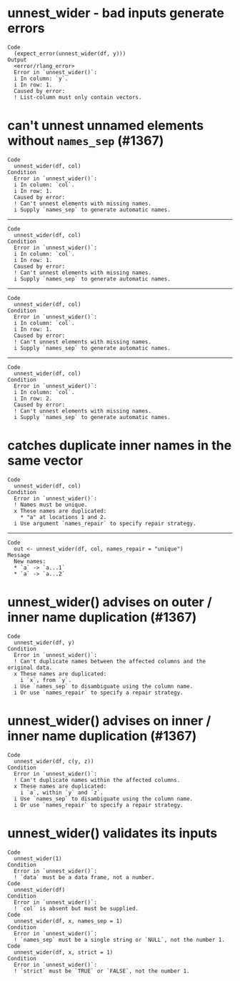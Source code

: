 # unnest_wider - bad inputs generate errors

    Code
      (expect_error(unnest_wider(df, y)))
    Output
      <error/rlang_error>
      Error in `unnest_wider()`:
      i In column: `y`.
      i In row: 1.
      Caused by error:
      ! List-column must only contain vectors.

# can't unnest unnamed elements without `names_sep` (#1367)

    Code
      unnest_wider(df, col)
    Condition
      Error in `unnest_wider()`:
      i In column: `col`.
      i In row: 1.
      Caused by error:
      ! Can't unnest elements with missing names.
      i Supply `names_sep` to generate automatic names.

---

    Code
      unnest_wider(df, col)
    Condition
      Error in `unnest_wider()`:
      i In column: `col`.
      i In row: 1.
      Caused by error:
      ! Can't unnest elements with missing names.
      i Supply `names_sep` to generate automatic names.

---

    Code
      unnest_wider(df, col)
    Condition
      Error in `unnest_wider()`:
      i In column: `col`.
      i In row: 1.
      Caused by error:
      ! Can't unnest elements with missing names.
      i Supply `names_sep` to generate automatic names.

---

    Code
      unnest_wider(df, col)
    Condition
      Error in `unnest_wider()`:
      i In column: `col`.
      i In row: 2.
      Caused by error:
      ! Can't unnest elements with missing names.
      i Supply `names_sep` to generate automatic names.

# catches duplicate inner names in the same vector

    Code
      unnest_wider(df, col)
    Condition
      Error in `unnest_wider()`:
      ! Names must be unique.
      x These names are duplicated:
        * "a" at locations 1 and 2.
      i Use argument `names_repair` to specify repair strategy.

---

    Code
      out <- unnest_wider(df, col, names_repair = "unique")
    Message
      New names:
      * `a` -> `a...1`
      * `a` -> `a...2`

# unnest_wider() advises on outer / inner name duplication (#1367)

    Code
      unnest_wider(df, y)
    Condition
      Error in `unnest_wider()`:
      ! Can't duplicate names between the affected columns and the original data.
      x These names are duplicated:
        i `x`, from `y`.
      i Use `names_sep` to disambiguate using the column name.
      i Or use `names_repair` to specify a repair strategy.

# unnest_wider() advises on inner / inner name duplication (#1367)

    Code
      unnest_wider(df, c(y, z))
    Condition
      Error in `unnest_wider()`:
      ! Can't duplicate names within the affected columns.
      x These names are duplicated:
        i `a`, within `y` and `z`.
      i Use `names_sep` to disambiguate using the column name.
      i Or use `names_repair` to specify a repair strategy.

# unnest_wider() validates its inputs

    Code
      unnest_wider(1)
    Condition
      Error in `unnest_wider()`:
      ! `data` must be a data frame, not a number.
    Code
      unnest_wider(df)
    Condition
      Error in `unnest_wider()`:
      ! `col` is absent but must be supplied.
    Code
      unnest_wider(df, x, names_sep = 1)
    Condition
      Error in `unnest_wider()`:
      ! `names_sep` must be a single string or `NULL`, not the number 1.
    Code
      unnest_wider(df, x, strict = 1)
    Condition
      Error in `unnest_wider()`:
      ! `strict` must be `TRUE` or `FALSE`, not the number 1.

